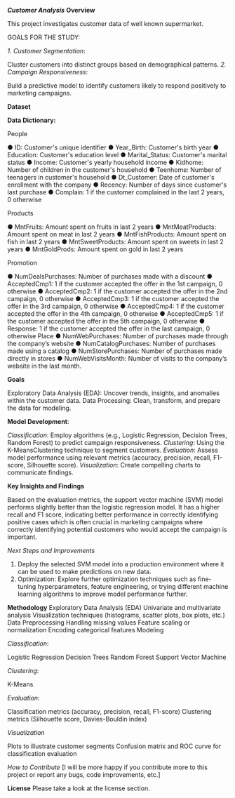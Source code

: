 ***Customer Analysis***
**Overview**

This project investigates customer data of well known supermarket. 

GOALS FOR THE STUDY:

*1. Customer Segmentation*: 

Cluster customers into distinct groups based on demographical patterns.
*2. Campaign Responsiveness*: 

Build a predictive model to identify customers likely to respond positively to marketing campaigns.

**Dataset**

**Data Dictionary:**

People

● ID: Customer's unique identifier
● Year_Birth: Customer's birth year
● Education: Customer's education level
● Marital_Status: Customer's marital status
● Income: Customer's yearly household income
● Kidhome: Number of children in the customer's household
● Teenhome: Number of teenagers in customer's household
● Dt_Customer: Date of customer's enrollment with the company
● Recency: Number of days since customer's last purchase
● Complain: 1 if the customer complained in the last 2 years, 0 otherwise

Products

● MntFruits: Amount spent on fruits in last 2 years
● MntMeatProducts: Amount spent on meat in last 2 years
● MntFishProducts: Amount spent on fish in last 2 years
● MntSweetProducts: Amount spent on sweets in last 2 years
● MntGoldProds: Amount spent on gold in last 2 years

Promotion

● NumDealsPurchases: Number of purchases made with a discount
● AcceptedCmp1: 1 if the customer accepted the offer in the 1st campaign, 0 otherwise
● AcceptedCmp2: 1 if the customer accepted the offer in the 2nd campaign, 0 otherwise
● AcceptedCmp3: 1 if the customer accepted the offer in the 3rd campaign, 0 otherwise
● AcceptedCmp4: 1 if the customer accepted the offer in the 4th campaign, 0 otherwise
● AcceptedCmp5: 1 if the customer accepted the offer in the 5th campaign, 0 otherwise
● Response: 1 if the customer accepted the offer in the last campaign, 0 otherwise
Place
● NumWebPurchases: Number of purchases made through the company’s website
● NumCatalogPurchases: Number of purchases made using a catalog
● NumStorePurchases: Number of purchases made directly in stores
● NumWebVisitsMonth: Number of visits to the company’s website in the last month.

**Goals**

Exploratory Data Analysis (EDA): Uncover trends, insights, and anomalies within the customer data.
Data Processing: Clean, transform, and prepare the data for modeling.

**Model Development**:

*Classification*: Employ algorithms (e.g., Logistic Regression, Decision Trees, Random Forest) to predict campaign responsiveness.
*Clustering*: Using the K-MeansClustering technique to segment customers.
*Evaluation*: Assess model performance using relevant metrics (accuracy, precision, recall, F1-score, Silhouette score).
*Visualization*: Create compelling charts to communicate findings.

**Key Insights and Findings**

Based on the evaluation metrics, the support vector machine (SVM) model performs slightly better than the logistic regression model. It has a higher recall and F1 score, indicating better performance in correctly identifying positive cases which is often crucial in marketing campaigns where correctly identifying potential customers who would accept the campaign is important.

*Next Steps and Improvements*

1. Deploy the selected SVM model into a production environment where it can be used to make predictions on new data.
2. Optimization: Explore further optimization techniques such as fine-tuning hyperparameters, feature engineering, or trying different machine learning algorithms to improve model performance further.
   
**Methodology**
Exploratory Data Analysis (EDA)
Univariate and multivariate analysis
Visualization techniques (histograms, scatter plots, box plots, etc.)
Data Preprocessing
Handling missing values
Feature scaling or normalization
Encoding categorical features
Modeling

*Classification*:

Logistic Regression
Decision Trees
Random Forest
Support Vector Machine

*Clustering*:

K-Means

*Evaluation*:

Classification metrics (accuracy, precision, recall, F1-score)
Clustering metrics (Silhouette score, Davies-Bouldin index)

*Visualization*

Plots to illustrate customer segments
Confusion matrix and ROC curve for classification evaluation

*How to Contribute*
[I will be more happy if you contribute more to this project or report any bugs, code improvements, etc.]

**License**
Please take a look at the license section.
